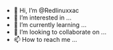 - 👋 Hi, I’m @Redlinuxxac
- 👀 I’m interested in ...
- 🌱 I’m currently learning ...
- 💞️ I’m looking to collaborate on ...
- 📫 How to reach me ...

<!---
Redlinuxxac/Redlinuxxac is a ✨ special ✨ repository because its `README.md` (this file) appears on your GitHub profile.
You can click the Preview link to take a look at your changes.
--->
